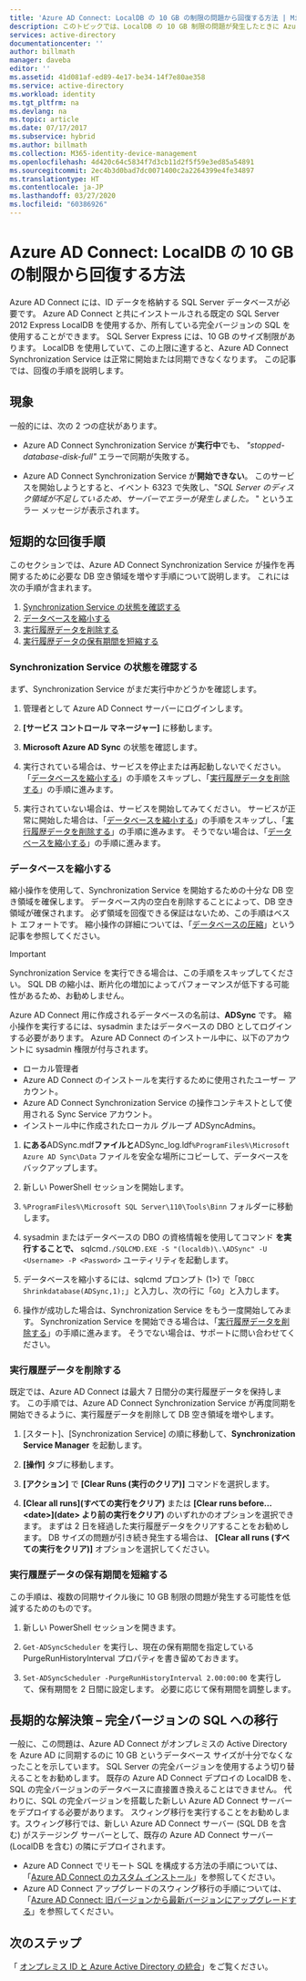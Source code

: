 ```yaml
---
title: 'Azure AD Connect: LocalDB の 10 GB の制限の問題から回復する方法 | Microsoft Docs'
description: このトピックでは、LocalDB の 10 GB 制限の問題が発生したときに Azure AD Connect Synchronization Service を回復する方法について説明します。
services: active-directory
documentationcenter: ''
author: billmath
manager: daveba
editor: ''
ms.assetid: 41d081af-ed89-4e17-be34-14f7e80ae358
ms.service: active-directory
ms.workload: identity
ms.tgt_pltfrm: na
ms.devlang: na
ms.topic: article
ms.date: 07/17/2017
ms.subservice: hybrid
ms.author: billmath
ms.collection: M365-identity-device-management
ms.openlocfilehash: 4d420c64c5834f7d3cb11d2f5f59e3ed85a54891
ms.sourcegitcommit: 2ec4b3d0bad7dc0071400c2a2264399e4fe34897
ms.translationtype: HT
ms.contentlocale: ja-JP
ms.lasthandoff: 03/27/2020
ms.locfileid: "60386926"
---
```

# <a name="azure-ad-connect-how-to-recover-from-localdb-10-gb-limit"></a>Azure AD Connect: LocalDB の 10 GB の制限から回復する方法
Azure AD Connect には、ID データを格納する SQL Server データベースが必要です。 Azure AD Connect と共にインストールされる既定の SQL Server 2012 Express LocalDB を使用するか、所有している完全バージョンの SQL を使用することができます。 SQL Server Express には、10 GB のサイズ制限があります。 LocalDB を使用していて、この上限に達すると、Azure AD Connect Synchronization Service は正常に開始または同期できなくなります。 この記事では、回復の手順を説明します。

## <a name="symptoms"></a>現象
一般的には、次の 2 つの症状があります。

* Azure AD Connect Synchronization Service が**実行中**でも、 *"stopped-database-disk-full"* エラーで同期が失敗する。

* Azure AD Connect Synchronization Service が**開始できない**。 このサービスを開始しようとすると、イベント 6323 で失敗し、"*SQL Server のディスク領域が不足しているため、サーバーでエラーが発生しました。* " というエラー メッセージが表示されます。

## <a name="short-term-recovery-steps"></a>短期的な回復手順
このセクションでは、Azure AD Connect Synchronization Service が操作を再開するために必要な DB 空き領域を増やす手順について説明します。 これには次の手順が含まれます。
1. [Synchronization Service の状態を確認する](#determine-the-synchronization-service-status)
2. [データベースを縮小する](#shrink-the-database)
3. [実行履歴データを削除する](#delete-run-history-data)
4. [実行履歴データの保有期間を短縮する](#shorten-retention-period-for-run-history-data)

### <a name="determine-the-synchronization-service-status"></a>Synchronization Service の状態を確認する
まず、Synchronization Service がまだ実行中かどうかを確認します。

1. 管理者として Azure AD Connect サーバーにログインします。

2. **[サービス コントロール マネージャー]** に移動します。

3. **Microsoft Azure AD Sync** の状態を確認します。


4. 実行されている場合は、サービスを停止または再起動しないでください。 「[データベースを縮小する](#shrink-the-database)」の手順をスキップし、「[実行履歴データを削除する](#delete-run-history-data)」の手順に進みます。

5. 実行されていない場合は、サービスを開始してみてください。 サービスが正常に開始した場合は、「[データベースを縮小する](#shrink-the-database)」の手順をスキップし、「[実行履歴データを削除する](#delete-run-history-data)」の手順に進みます。 そうでない場合は、「[データベースを縮小する](#shrink-the-database)」の手順に進みます。

### <a name="shrink-the-database"></a>データベースを縮小する
縮小操作を使用して、Synchronization Service を開始するための十分な DB 空き領域を確保します。 データベース内の空白を削除することによって、DB 空き領域が確保されます。 必ず領域を回復できる保証はないため、この手順はベスト エフォートです。 縮小操作の詳細については、「[データベースの圧縮](https://msdn.microsoft.com/library/ms189035.aspx)」という記事を参照してください。

> [!IMPORTANT]
> Synchronization Service を実行できる場合は、この手順をスキップしてください。 SQL DB の縮小は、断片化の増加によってパフォーマンスが低下する可能性があるため、お勧めしません。

Azure AD Connect 用に作成されるデータベースの名前は、**ADSync** です。 縮小操作を実行するには、sysadmin またはデータベースの DBO としてログインする必要があります。 Azure AD Connect のインストール中に、以下のアカウントに sysadmin 権限が付与されます。
* ローカル管理者
* Azure AD Connect のインストールを実行するために使用されたユーザー アカウント。
* Azure AD Connect Synchronization Service の操作コンテキストとして使用される Sync Service アカウント。
* インストール中に作成されたローカル グループ ADSyncAdmins。

1. **にある**ADSync.mdf**ファイルと**ADSync_log.ldf`%ProgramFiles%\Microsoft Azure AD Sync\Data` ファイルを安全な場所にコピーして、データベースをバックアップします。

2. 新しい PowerShell セッションを開始します。

3. `%ProgramFiles%\Microsoft SQL Server\110\Tools\Binn` フォルダーに移動します。

4. sysadmin またはデータベースの DBO の資格情報を使用してコマンド  **を実行することで、** sqlcmd`./SQLCMD.EXE -S "(localdb)\.\ADSync" -U <Username> -P <Password>` ユーティリティを起動します。

5. データベースを縮小するには、sqlcmd プロンプト (1>) で「`DBCC Shrinkdatabase(ADSync,1);`」と入力し、次の行に「`GO`」と入力します。

6. 操作が成功した場合は、Synchronization Service をもう一度開始してみます。 Synchronization Service を開始できる場合は、「[実行履歴データを削除する](#delete-run-history-data)」の手順に進みます。 そうでない場合は、サポートに問い合わせてください。

### <a name="delete-run-history-data"></a>実行履歴データを削除する
既定では、Azure AD Connect は最大 7 日間分の実行履歴データを保持します。 この手順では、Azure AD Connect Synchronization Service が再度同期を開始できるように、実行履歴データを削除して DB 空き領域を増やします。

1. [スタート]、[Synchronization Service] の順に移動して、**Synchronization Service Manager** を起動します。

2. **[操作]** タブに移動します。

3. **[アクション]** で **[Clear Runs (実行のクリア)]** コマンドを選択します。

4. **[Clear all runs]\(すべての実行をクリア\)** または **[Clear runs before… \<date>]\(date> より前の実行をクリア\)** のいずれかのオプションを選択できます。 まずは 2 日を経過した実行履歴データをクリアすることをお勧めします。 DB サイズの問題が引き続き発生する場合は、 **[Clear all runs (すべての実行をクリア)]** オプションを選択してください。

### <a name="shorten-retention-period-for-run-history-data"></a>実行履歴データの保有期間を短縮する
この手順は、複数の同期サイクル後に 10 GB 制限の問題が発生する可能性を低減するためのものです。

1. 新しい PowerShell セッションを開きます。

2. `Get-ADSyncScheduler` を実行し、現在の保有期間を指定している PurgeRunHistoryInterval プロパティを書き留めておきます。

3. `Set-ADSyncScheduler -PurgeRunHistoryInterval 2.00:00:00` を実行して、保有期間を 2 日間に設定します。 必要に応じて保有期間を調整します。

## <a name="long-term-solution--migrate-to-full-sql"></a>長期的な解決策 – 完全バージョンの SQL への移行
一般に、この問題は、Azure AD Connect がオンプレミスの Active Directory を Azure AD に同期するのに 10 GB というデータベース サイズが十分でなくなったことを示しています。 SQL Server の完全バージョンを使用するよう切り替えることをお勧めします。 既存の Azure AD Connect デプロイの LocalDB を、SQL の完全バージョンのデータベースに直接置き換えることはできません。 代わりに、SQL の完全バージョンを搭載した新しい Azure AD Connect サーバーをデプロイする必要があります。 スウィング移行を実行することをお勧めします。スウィング移行では、新しい Azure AD Connect サーバー (SQL DB を含む) がステージング サーバーとして、既存の Azure AD Connect サーバー (LocalDB を含む) の隣にデプロイされます。 
* Azure AD Connect でリモート SQL を構成する方法の手順については、「[Azure AD Connect のカスタム インストール](https://docs.microsoft.com/azure/active-directory/connect/active-directory-aadconnect-get-started-custom)」を参照してください。
* Azure AD Connect アップグレードのスウィング移行の手順については、「[Azure AD Connect: 旧バージョンから最新バージョンにアップグレードする](https://docs.microsoft.com/azure/active-directory/connect/active-directory-aadconnect-upgrade-previous-version#swing-migration)」を参照してください。

## <a name="next-steps"></a>次のステップ
「 [オンプレミス ID と Azure Active Directory の統合](whatis-hybrid-identity.md)」をご覧ください。
